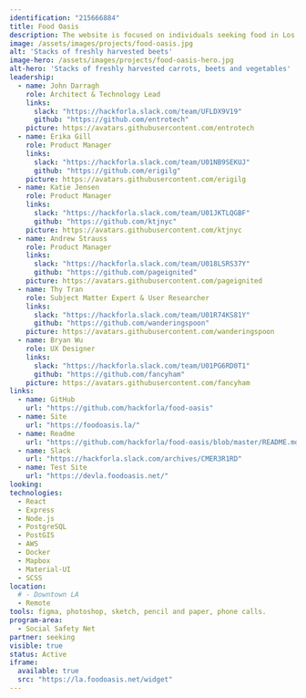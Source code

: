 ```yaml
---
identification: "215666884"
title: Food Oasis
description: The website is focused on individuals seeking food in Los Angeles who need an up-to-date resource about food pantries and meals. Our mission is to update the existing website, foodoasis.la with a simplified UI and verified data.  Future development goals include creating functionality for referral services that will allow the end user to annotate and update listings through a peer verification system.
image: /assets/images/projects/food-oasis.jpg
alt: 'Stacks of freshly harvested beets'
image-hero: /assets/images/projects/food-oasis-hero.jpg
alt-hero: 'Stacks of freshly harvested carrots, beets and vegetables'
leadership:
  - name: John Darragh
    role: Architect & Technology Lead
    links:
      slack: "https://hackforla.slack.com/team/UFLDX9V19"
      github: "https://github.com/entrotech"
    picture: https://avatars.githubusercontent.com/entrotech
  - name: Erika Gill
    role: Product Manager
    links:
      slack: "https://hackforla.slack.com/team/U01NB9SEKUJ"
      github: "https://github.com/erigilg"
    picture: https://avatars.githubusercontent.com/erigilg
  - name: Katie Jensen
    role: Product Manager
    links:
      slack: "https://hackforla.slack.com/team/U01JKTLQGBF"
      github: "https://github.com/ktjnyc"
    picture: https://avatars.githubusercontent.com/ktjnyc
  - name: Andrew Strauss
    role: Product Manager
    links:
      slack: "https://hackforla.slack.com/team/U018LSRS37Y"
      github: "https://github.com/pageignited"
    picture: https://avatars.githubusercontent.com/pageignited
  - name: Thy Tran
    role: Subject Matter Expert & User Researcher
    links:
      slack: "https://hackforla.slack.com/team/U01R74KS81Y"
      github: "https://github.com/wanderingspoon"
    picture: https://avatars.githubusercontent.com/wanderingspoon
  - name: Bryan Wu
    role: UX Designer
    links:
      slack: "https://hackforla.slack.com/team/U01PG6RD0T1"
      github: "https://github.com/fancyham"
    picture: https://avatars.githubusercontent.com/fancyham
links:
  - name: GitHub
    url: "https://github.com/hackforla/food-oasis"
  - name: Site
    url: "https://foodoasis.la/"
  - name: Readme
    url: "https://github.com/hackforla/food-oasis/blob/master/README.md"
  - name: Slack
    url: "https://hackforla.slack.com/archives/CMER3R1RD"
  - name: Test Site
    url: "https://devla.foodoasis.net/"
looking:
technologies:
  - React
  - Express
  - Node.js
  - PostgreSQL
  - PostGIS
  - AWS
  - Docker
  - Mapbox
  - Material-UI
  - SCSS
location:
  # - Downtown LA
  - Remote
tools: figma, photoshop, sketch, pencil and paper, phone calls.
program-area: 
  - Social Safety Net
partner: seeking
visible: true
status: Active
iframe:
  available: true
  src: "https://la.foodoasis.net/widget"
---
```

